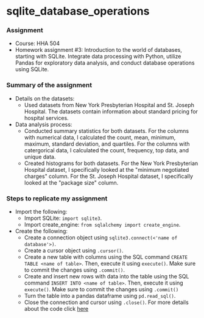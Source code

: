 # sqlite_database_operations

### Assignment
- Course: HHA 504
- Homework assignment #3: Introduction to the world of databases, starting with SQLite. Integrate data processing with Python, utilize Pandas for exploratory data analysis, and conduct database operations using SQLite.

### Summary of the assignment
- Details on the datasets:
    - Used datasets from New York Presbyterian Hospital and St. Joseph Hospital. The datasets contain information about standard pricing for hospital services.
- Data analysis process:
    - Conducted summary statistics for both datasets. For the columns with numerical data, I calculated the count, mean, minimum, maximum, standard deviation, and quartiles. For the columns with catergorical data, I calculated the count, frequency, top data, and unique data.
    - Created histograms for both datasets. For the New York Presbyterian Hospital dataset, I specifically looked at the "minimum negotiated charges" column. For the St. Joseph Hospital dataset, I specifically looked at the "package size" column.

### Steps to replicate my assignment
- Import the following:
    - Import SQLite: `import sqlite3`.
    - Import create_engine: `from sqlalchemy import create_engine`.
- Create the following: 
    - Create a connection object using `sqlite3.connect(<'name of database'>)`.
    - Create a cursor object using `.cursor()`.
    - Create a new table with columns using the SQL command `CREATE TABLE <name of table>`. Then, execute it using `execute()`. Make sure to commit the changes using `.commit()`.
    - Create and insert new rows with data into the table using the SQL command `INSERT INTO <name of table>`. Then, execute it using `execute()`. Make sure to commit the changes using `.commit()`
    - Turn the table into a pandas dataframe using `pd.read_sql()`.
    - Close the connection and cursor using `.close()`.
    For more details about the code click [here](https://github.com/Beczheng/sqlite_database_operations/blob/main/HHA_504_HW_3.ipynb)
